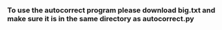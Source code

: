 ### To use the autocorrect program please download big.txt and make sure it is in the same directory as autocorrect.py
